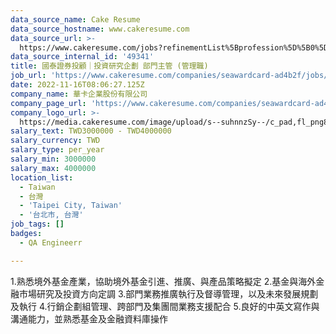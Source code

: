 ```yaml
---
data_source_name: Cake Resume
data_source_hostname: www.cakeresume.com
data_source_url: >-
  https://www.cakeresume.com/jobs?refinementList%5Bprofession%5D%5B0%5D=engineering_qa-engineer&refinementList%5Bsalary_currency%5D=TWD&range%5Bsalary_range%5D%5Bmin%5D=800096
data_source_internal_id: '49341'
title: 國泰證券投顧｜投資研究企劃 部門主管 (管理職)
job_url: 'https://www.cakeresume.com/companies/seawardcard-ad4b2f/jobs/264402'
date: 2022-11-16T08:06:27.125Z
company_name: 華卡企業股份有限公司
company_page_url: 'https://www.cakeresume.com/companies/seawardcard-ad4b2f'
company_logo_url: >-
  https://media.cakeresume.com/image/upload/s--suhnnzSy--/c_pad,fl_png8,h_200,w_200/v1655084033/v1kxveiliwnvvr4deoon.png
salary_text: TWD3000000 - TWD4000000
salary_currency: TWD
salary_type: per_year
salary_min: 3000000
salary_max: 4000000
location_list:
  - Taiwan
  - 台灣
  - 'Taipei City, Taiwan'
  - '台北市, 台灣'
job_tags: []
badges:
  - QA Engineerr

---
```


1.熟悉境外基金產業，協助境外基金引進、推廣、與產品策略擬定 2.基金與海外金融市場研究及投資方向定調 3.部門業務推廣執行及督導管理，以及未來發展規劃及執行 4.行銷企劃組管理、跨部門及集團間業務支援配合 5.良好的中英文寫作與溝通能力，並熟悉基金及金融資料庫操作